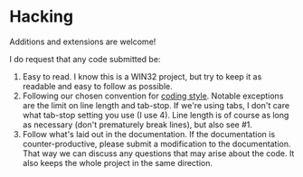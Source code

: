 # Hacking

Additions and extensions are welcome!

I do request that any code submitted be:

1. Easy to read. I know this is a WIN32 project, but try to keep it as readable and easy to follow as possible.
2. Following our chosen convention for [coding style](https://en.wikipedia.org/wiki/Indent_style#Variant:_Linux_kernel). Notable exceptions are the limit on line length and tab-stop. If we're using tabs, I don't care what tab-stop setting you use (I use 4). Line length is of course as long as necessary (don't prematurely break lines), but also see #1.
3. Follow what's laid out in the documentation. If the documentation is counter-productive, please submit a modification to the documentation. That way we can discuss any questions that may arise about the code. It also keeps the whole project in the same direction.


